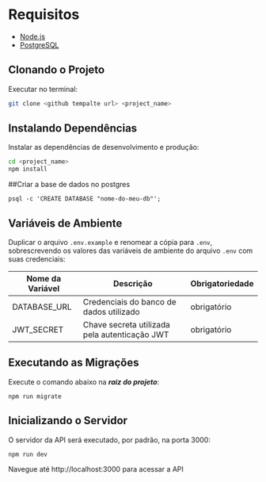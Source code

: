 # Requisitos
- [Node.js](https://nodejs.org/en/download/package-manager)
- [PostgreSQL](https://www.postgresql.org/download/)

## Clonando o Projeto
Executar no terminal:

```bash
git clone <github tempalte url> <project_name>
```

## Instalando Dependências
Instalar as dependências de desenvolvimento e produção:

```bash
cd <project_name>
npm install
```

##Criar a base de dados no postgres

```
psql -c 'CREATE DATABASE "nome-do-meu-db"';
```

## Variáveis de Ambiente

Duplicar o arquivo `.env.example` e renomear a cópia para `.env`, sobrescrevendo os valores das variáveis de ambiente do arquivo `.env` com suas credenciais:

| Nome da Variável | Descrição | Obrigatoriedade |
| ---------------- | --------- | --------------- |
| DATABASE_URL     | Credenciais do banco de dados utilizado | obrigatório |
| JWT_SECRET       | Chave secreta utilizada pela autenticação JWT | obrigatório |

## Executando as Migrações

Execute o comando abaixo na **_raiz do projeto_**:

```
npm run migrate
```

## Inicializando o Servidor

O servidor da API será executado, por padrão, na porta 3000:

```
npm run dev
```

Navegue até http://localhost:3000 para acessar a API